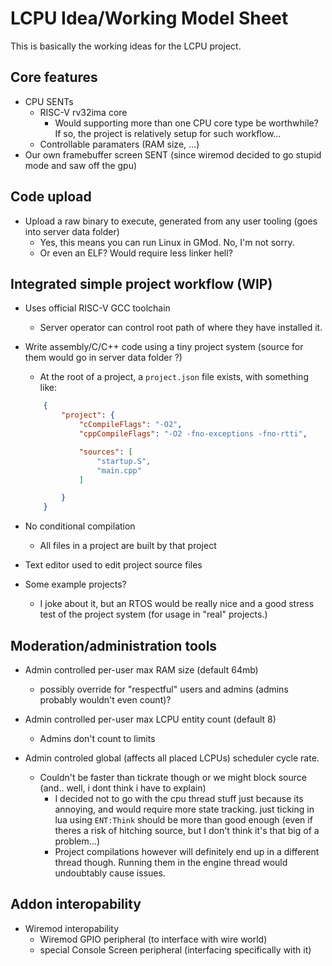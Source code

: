 # LCPU Idea/Working Model Sheet

This is basically the working ideas for the LCPU project.

## Core features

- CPU SENTs
	- RISC-V rv32ima core
		- Would supporting more than one CPU core type be worthwhile? If so, the project is relatively setup for such workflow...
	- Controllable paramaters (RAM size, ...)
- Our own framebuffer screen SENT (since wiremod decided to go stupid mode and saw off the gpu)

## Code upload

- Upload a raw binary to execute, generated from any user tooling (goes into server data folder)
	- Yes, this means you can run Linux in GMod. No, I'm not sorry.
	- Or even an ELF? Would require less linker hell?

## Integrated simple project workflow (WIP)

- Uses official RISC-V GCC toolchain
	- Server operator can control root path of where they have installed it.

- Write assembly/C/C++ code using a tiny project system (source for them would go in server data folder ?)
	- At the root of a project, a `project.json` file exists, with something like:
	```json
		{
			"project": {
				"cCompileFlags": "-O2",
				"cppCompileFlags": "-O2 -fno-exceptions -fno-rtti",

				"sources": [
					"startup.S",
					"main.cpp"
				]

			}
		}
	```

- No conditional compilation
	- All files in a project are built by that project

- Text editor used to edit project source files

- Some example projects?
	- I joke about it, but an RTOS would be really nice and a good stress test of the project system (for usage in "real" projects.)

## Moderation/administration tools
- Admin controlled per-user max RAM size (default 64mb)
	- possibly override for "respectful" users and admins (admins probably wouldn't even count)?

- Admin controlled per-user max LCPU entity count (default 8)
	- Admins don't count to limits

- Admin controled global (affects all placed LCPUs) scheduler cycle rate.
	- Couldn't be faster than tickrate though or we might block source (and.. well, i dont think i have to explain)
		- I decided not to go with the cpu thread stuff just because its annoying, and would require more state tracking. just ticking in lua using `ENT:Think` should be more than good enough (even if theres a risk of hitching source, but I don't think it's that big of a problem...)
		- Project compilations however will definitely end up in a different thread though. Running them in the engine thread would undoubtably cause issues.

## Addon interopability

- Wiremod interopability
	- Wiremod GPIO peripheral (to interface with wire world)
	- special Console Screen peripheral (interfacing specifically with it)
